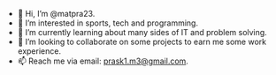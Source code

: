 - 👋 Hi, I’m @matpra23.
- 👀 I’m interested in sports, tech and programming.
- 🌱 I’m currently learning about many sides of IT and problem solving. 
- 💞️ I’m looking to collaborate on some projects to earn me some work experience.
- 📫 Reach me via email: prask1.m3@gmail.com.
